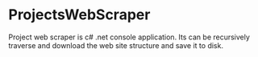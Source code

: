 # ProjectsWebScraper
Project web scraper is c# .net console application. Its can be recursively traverse and download the web site structure and save it to disk.  
